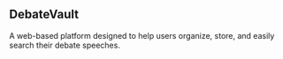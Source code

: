 ## DebateVault

A web-based platform designed to help users organize, store, and easily search their debate speeches.
